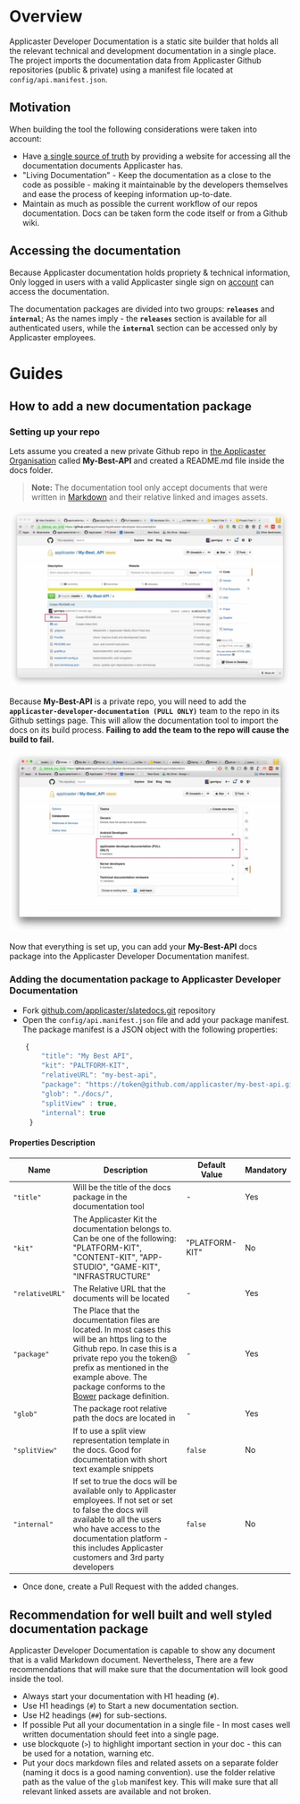 # Overview
Applicaster Developer Documentation is a static site builder that holds all the relevant technical and development documentation in a single place.
The project imports the documentation data from Applicaster Github repositories (public & private) using a manifest file located at `config/api.manifest.json`.

## Motivation
When building the tool the following considerations were taken into account:

* Have [a single source of truth](http://www.wikiwand.com/en/Specification_by_example#/Examples_as_a_single_source_of_truth) by providing a website for accessing all the documentation documents Applicaster has.
* "Living Documentation" - Keep the documentation as a close to the code as possible - making it maintainable by the developers themselves and ease the process of keeping information up-to-date.
* Maintain as much as possible the current workflow of our repos documentation. Docs can be taken form the code itself or from a Github wiki.

## Accessing the documentation
Because Applicaster documentation holds propriety & technical information, Only logged in users with a valid Applicaster single sign on [account](accounts.applicaster.com) can access the documentation.

The documentation packages are divided into two groups: **`releases`** and **`internal`**; As the names imply - the **`releases`** section is available for all authenticated users, while the **`internal`** section can be accessed only by Applicaster employees.

# Guides
## How to add a new documentation package

### Setting up your repo
Lets assume you created a new private Github repo in [the Applicaster Organisation](https://github.com/applicaster) called **My-Best-API** and created a README.md file inside the docs folder.

> **Note:** The documentation tool only accept documents that were written in [Markdown](http://daringfireball.net/projects/markdown/) and their relative linked and images assets.

![image](my-best-api1.jpg)

Because **My-Best-API** is a private repo, you will need to add the **`applicaster-developer-documentation (PULL ONLY)`** team to the repo in its Github settings page.
This will allow the documentation tool to import the docs on its build process.
**Failing to add the team to the repo will cause the build to fail.**

![image](my-best-api2.jpg)

Now that everything is set up, you can add your **My-Best-API** docs package into the Applicaster Developer Documentation manifest.

### Adding the documentation package to Applicaster Developer Documentation
* Fork [github.com/applicaster/slatedocs.git](https://github.com/applicaster/slatedocs.git) repository
*  Open the `config/api.manifest.json` file and add your package manifest.
The package manifest is a JSON object with the following properties:

```javascript
	{
	    "title": "My Best API",
	    "kit": "PALTFORM-KIT",
	    "relativeURL": "my-best-api",
	    "package": "https://token@github.com/applicaster/my-best-api.git",
	    "glob": "./docs/",
	    "splitView" : true,
	    "internal": true
	 }
```
#### Properties Description

| Name | Description | Default Value | Mandatory |
| -- |-- | -- | -- |
| `"title"` | Will be the title of the docs package in the documentation tool | - | Yes |
| `"kit"` | The Applicaster Kit the documentation belongs to. Can be one of the following: "PLATFORM-KIT", "CONTENT-KIT", "APP-STUDIO", "GAME-KIT", "INFRASTRUCTURE" |  "PLATFORM-KIT" | No |
| `"relativeURL"` | The Relative URL that the documents will be located | - | Yes |
| `"package"` | The Place that the documentation files are located. In most cases this will be an https ling to the Github repo. In case this is a private repo you the token@ prefix as mentioned in the example above. The package conforms to the [Bower](http://bower.io/docs/api/#install) package definition.| - | Yes |
| `"glob"` | The package root relative path the docs are located in | - | Yes |
| `"splitView"`| If to use a split view representation template in the docs. Good for documentation with short text example snippets | `false` | No |
| `"internal"` | If set to true the docs will be available only to Applicaster employees. If not set or set to false the docs will available to all the users who have access to the documentation platform - this includes Applicaster customers and 3rd party developers | `false` | No |

* Once done, create a Pull Request with the added changes.

## Recommendation for well built and well styled documentation package
Applicaster Developer Documentation is capable to show any document that is a valid Markdown document. Nevertheless, There are a few recommendations that will make sure that the documentation will look good inside the tool.

* Always start your documentation with H1 heading (`#`).
* Use H1 headings (`#`) to Start a new documentation section.
* Use H2 headings (`##`) for sub-sections.
* If possible Put all your documentation in a single file - In most cases well written documentation should feet into a single page.
* use blockquote (`>`) to highlight important section in your doc - this can be used for a notation, warning etc.
* Put your docs markdown files and related assets on a separate folder (naming it docs is a good naming convention). use the folder relative path as the value of the `glob` manifest key. This will make sure that all relevant linked assets are available and not broken.

